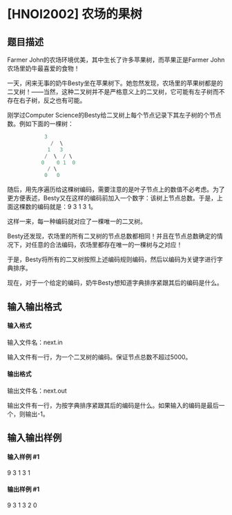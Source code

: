 
# [HNOI2002] 农场的果树
## 题目描述
Farmer John的农场环境优美，其中生长了许多苹果树，而苹果正是Farmer John农场里奶牛最喜爱的食物！

一天，闲来无事的奶牛Besty坐在苹果树下。她忽然发现，农场里的苹果树都是的二叉树！——当然，这种二叉树并不是严格意义上的二叉树，它可能有左子树而不存在右子树，反之也有可能。

刚学过Computer Science的Besty给二叉树上每个节点记录下其左子树的个节点数。例如下面的一棵树：

```cpp
            3
              /  \
             1   3
            /  \  / \
           0    0 1  0
             / \
            0   0
```
随后，用先序遍历给这棵树编码，需要注意的是叶子节点上的数值不必考虑。为了更方便表述，Besty又在这样的编码前加入一个数字：该树上节点总数。于是，上面这棵数的编码就是：9 3 1 3 1。

这样一来，每一种编码就对应了一棵唯一的二叉树。

Besty还发现，农场里的所有二叉树的节点总数都相同！并且在节点总数确定的情况下，对任意的合法编码，农场里都存在唯一的一棵树与之对应！

于是，Besty将所有的二叉树按照上述编码规则编码，然后以编码为关键字进行字典排序。

现在，对于一个给定的编码，奶牛Besty想知道字典排序紧跟其后的编码是什么。

## 输入输出格式
#### 输入格式

输入文件名：next.in

输入文件有一行，为一个二叉树的编码。保证节点总数不超过5000。

#### 输出格式

输出文件名：next.out

输出文件有一行，为按字典排序紧跟其后的编码是什么。如果输入的编码是最后一个，则输出-1。

## 输入输出样例
#### 输入样例 #1
9 3 1 3 1
#### 输出样例 #1
9 3 1 3 2 0

